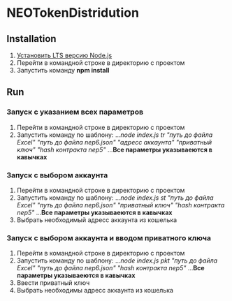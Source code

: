 # NEOTokenDistridution

## Installation
1. [Установить LTS версию Node.js](https://nodejs.org/en/)
2. Перейти в командной строке в директорию с проектом
3. Запустить команду **npm install**

## Run
### Запуск с указанием всех параметров
1. Перейти в командной строке в директорию с проектом
2. Запустить команду по шаблону:
...*node index.js tr "путь до файла Excel" "путь до файла nep6.json" "адресс аккаунта" "приватный ключ" "hash контракта nep5"*
...**Все параметры указываеются в кавычках**

### Запуск с выбором аккаунта
1. Перейти в командной строке в директорию с проектом
2. Запустить команду по шаблону:
...*node index.js st "путь до файла Excel" "путь до файла nep6.json" "приватный ключ" "hash контракта nep5"*
...**Все параметры указываеются в кавычках**
3. Выбрать необходимый адресс аккаунта из кошелька

### Запуск с выбором аккаунта и вводом приватного ключа
1. Перейти в командной строке в директорию с проектом
2. Запустить команду по шаблону:
...*node index.js pkt "путь до файла Excel" "путь до файла nep6.json" "hash контракта nep5"*
...**Все параметры указываеются в кавычках**
3. Ввести приватный ключ
4. Выбрать необходимы адресс аккаунта из кошелька